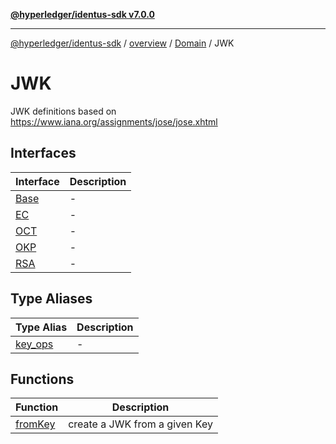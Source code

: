 [**@hyperledger/identus-sdk v7.0.0**](../../../../../README.md)

***

[@hyperledger/identus-sdk](../../../../../README.md) / [overview](../../../../README.md) / [Domain](../../README.md) / JWK

# JWK

JWK definitions
based on https://www.iana.org/assignments/jose/jose.xhtml

## Interfaces

| Interface | Description |
| ------ | ------ |
| [Base](interfaces/Base.md) | - |
| [EC](interfaces/EC.md) | - |
| [OCT](interfaces/OCT.md) | - |
| [OKP](interfaces/OKP.md) | - |
| [RSA](interfaces/RSA.md) | - |

## Type Aliases

| Type Alias | Description |
| ------ | ------ |
| [key\_ops](type-aliases/key_ops.md) | - |

## Functions

| Function | Description |
| ------ | ------ |
| [fromKey](functions/fromKey.md) | create a JWK from a given Key |
